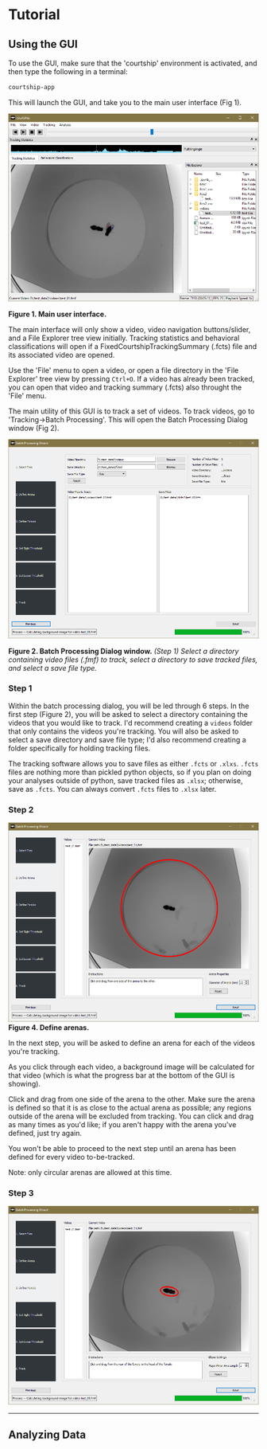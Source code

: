 
# Tutorial

## Using the GUI

To use the GUI, make sure that the 'courtship' environment is activated, and then type the following in a terminal:

~~~bash
courtship-app
~~~

This will launch the GUI, and take you to the main user interface (Fig 1).

![Figure 1](_static/drosophila-courtship-gui.PNG)

**Figure 1. Main user interface.**

The main interface will only show a video, video navigation buttons/slider, and a File Explorer tree view initially. Tracking statistics and behavioral classifications will open if a FixedCourtshipTrackingSummary (.fcts) file and its associated video are opened.

Use the 'File' menu to open a video, or open a file directory in the 'File Explorer' tree view by pressing `Ctrl+O`. If a video has already been tracked, you can open that video and tracking summary (.fcts) also throught the 'File' menu.

The main utility of this GUI is to track a set of videos. To track videos, go to 'Tracking->Batch Processing'. This will open the Batch Processing Dialog window (Fig 2).

![Figure 2](_static/batch-processing-01.PNG)

**Figure 2. Batch Processing Dialog window.** *(Step 1) Select a directory containing video files (.fmf) to track, select a directory to save tracked files, and select a save file type.*

### Step 1
Within the batch processing dialog, you will be led through 6 steps. In the first step (Figure 2), you will be asked to select a directory containing the videos that you would like to track. I'd recommend creating a `videos` folder that only contains the videos you're tracking. You will also be asked to select a save directory and save file type; I'd also recommend creating a folder specifically for holding tracking files.

The tracking software allows you to save files as either `.fcts` or `.xlxs`. `.fcts` files are nothing more than pickled python objects, so if you plan on doing your analyses outside of python, save tracked files as `.xlsx`; otherwise, save as `.fcts`. You can always convert `.fcts` files to `.xlsx` later.

### Step 2

![Figure 3](_static/batch-processing-02.PNG)
**Figure 4. Define arenas.**

In the next step, you will be asked to define an arena for each of the videos you're tracking.

As you click through each video, a background image will be calculated for that video (which is what the progress bar at the bottom of the GUI is showing).

Click and drag from one side of the arena to the other. Make sure the arena is defined so that it is as close to the actual arena as possible; any regions outside of the arena will be excluded from tracking. You can click and drag as many times as you'd like; if you aren't happy with the arena you've defined, just try again.

You won't be able to proceed to the next step until an arena has been defined for every video to-be-tracked.

Note: only circular arenas are allowed at this time.

### Step 3

![Figure 4](_static/batch-processing-03.PNG)

<hr>

## Analyzing Data

